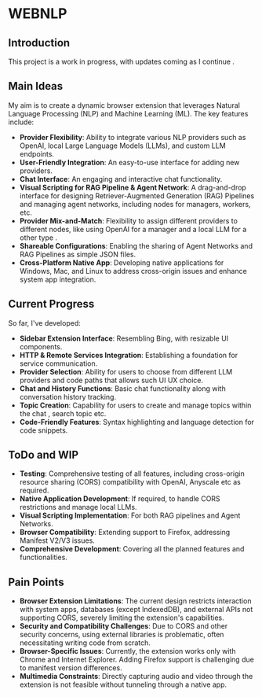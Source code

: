 # WEBNLP

## Introduction

This project is a work in progress, with updates coming as I continue .

## Main Ideas

My aim is to create a dynamic browser extension that leverages Natural Language Processing (NLP) and Machine Learning (ML). The key features include:

- **Provider Flexibility**: Ability to integrate various NLP providers such as OpenAI, local Large Language Models (LLMs), and custom LLM endpoints.
- **User-Friendly Integration**: An easy-to-use interface for adding new providers.
- **Chat Interface**: An engaging and interactive chat functionality.
- **Visual Scripting for RAG Pipeline & Agent Network**: A drag-and-drop interface for designing Retriever-Augmented Generation (RAG) Pipelines and managing agent networks, including nodes for managers, workers, etc.
- **Provider Mix-and-Match**: Flexibility to assign different providers to different nodes, like using OpenAI for a manager and a local LLM for a other type .
- **Shareable Configurations**: Enabling the sharing of Agent Networks and RAG Pipelines as simple JSON files.
- **Cross-Platform Native App**: Developing native applications for Windows, Mac, and Linux to address cross-origin issues and enhance system app integration.

## Current Progress

So far, I've developed:

- **Sidebar Extension Interface**: Resembling Bing, with resizable UI components.
- **HTTP & Remote Services Integration**: Establishing a foundation for service communication.
- **Provider Selection**: Ability for users to choose from different LLM providers and code paths that allows such UI UX choice.
- **Chat and History Functions**: Basic chat functionality along with conversation history tracking.
- **Topic Creation**: Capability for users to create and manage topics within the chat , search topic etc.
- **Code-Friendly Features**: Syntax highlighting and language detection for code snippets.

## ToDo and WIP

- **Testing**: Comprehensive testing of all features, including cross-origin resource sharing (CORS) compatibility with OpenAI, Anyscale etc as required.
- **Native Application Development**: If required, to handle CORS restrictions and manage local LLMs.
- **Visual Scripting Implementation**: For both RAG pipelines and Agent Networks.
- **Browser Compatibility**: Extending support to Firefox, addressing Manifest V2/V3 issues.
- **Comprehensive Development**: Covering all the planned features and functionalities.

## Pain Points

- **Browser Extension Limitations**: The current design restricts interaction with system apps, databases (except IndexedDB), and external APIs not supporting CORS, severely limiting the extension's capabilities.
- **Security and Compatibility Challenges**: Due to CORS and other security concerns, using external libraries is problematic, often necessitating writing code from scratch.
- **Browser-Specific Issues**: Currently, the extension works only with Chrome and Internet Explorer. Adding Firefox support is challenging due to manifest version differences.
- **Multimedia Constraints**: Directly capturing audio and video through the extension is not feasible without tunneling through a native app.
